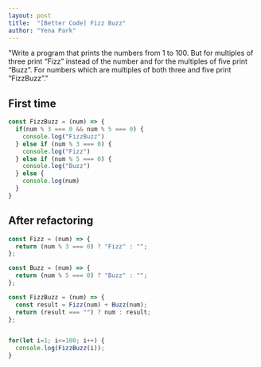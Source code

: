 ```yaml
---
layout: post
title:  "[Better Code] Fizz Buzz"
author: "Yena Park"
---
```


"Write a program that prints the numbers from 1 to 100. But for multiples of three print “Fizz” instead of the number and for the multiples of five print “Buzz”. For numbers which are multiples of both three and five print “FizzBuzz”."

## First time 
```javascript
const FizzBuzz = (num) => {
  if(num % 3 === 0 && num % 5 === 0) {
    console.log("FizzBuzz")
  } else if (num % 3 === 0) {
    console.log("Fizz")
  } else if (num % 5 === 0) {
    console.log("Buzz")
  } else {
    console.log(num)
  } 
}
```

## After refactoring
```javascript
const Fizz = (num) => {
  return (num % 3 === 0) ? "Fizz" : "";
};

const Buzz = (num) => {
  return (num % 5 === 0) ? "Buzz" : "";
};

const FizzBuzz = (num) => {
  const result = Fizz(num) + Buzz(num);
  return (result === "") ? num : result;
};


for(let i=1; i<=100; i++) {
  console.log(FizzBuzz(i));
}
```
